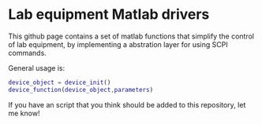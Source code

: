 # Lab equipment Matlab drivers

This github page contains a set of matlab functions that simplify the control of lab equipment, by implementing a abstration layer for using SCPI commands.

General usage is:  
```matlab
device_object = device_init()  
device_function(device_object,parameters)  
```

If you have an script that you think should be added to this repository, let me know!